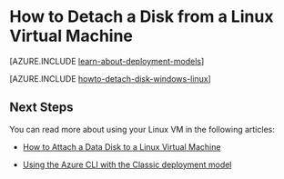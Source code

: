 <properties
	pageTitle="Detach a disk from a Linux VM | Azure"
	description="Learn to detach a data disk from an Azure virtual machine created using the classic deployment model."
	services="virtual-machines-linux"
	documentationCenter=""
	authors="iainfoulds"
	manager="timlt"
	editor=""
	tags="azure-service-management"/>

<tags
	ms.service="virtual-machines-linux"
	ms.date="06/07/2016"
	wacn.date=""/>

# How to Detach a Disk from a Linux Virtual Machine

[AZURE.INCLUDE [learn-about-deployment-models](../includes/learn-about-deployment-models-classic-include.md)]

[AZURE.INCLUDE [howto-detach-disk-windows-linux](../includes/howto-detach-disk-linux.md)]

## Next Steps
You can read more about using your Linux VM in the following articles:

- [How to Attach a Data Disk to a Linux Virtual Machine](/documentation/articles/virtual-machines-linux-classic-attach-disk/)

- [Using the Azure CLI with the Classic deployment model](/documentation/articles/virtual-machines-command-line-tools/)